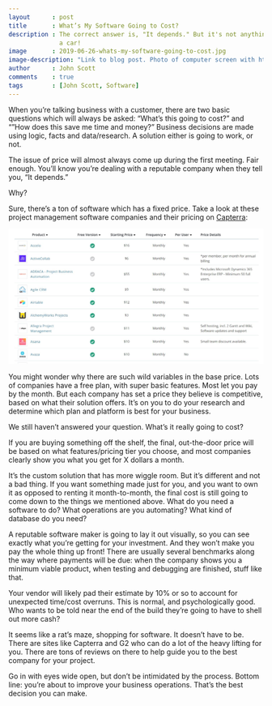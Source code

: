 ```yaml
---
layout      : post
title       : What’s My Software Going to Cost?
description : The correct answer is, "It depends." But it's not anything like buying
              a car!
image       : 2019-06-26-whats-my-software-going-to-cost.jpg
image-description: "Link to blog post. Photo of computer screen with html code going across it."
author      : John Scott
comments    : true
tags        : [John Scott, Software]
---
```


When you’re talking business with a customer, there are two basic questions which will always be asked: “What’s this going to cost?” and “”How does this save me time and money?” Business decisions are made using logic, facts and data/research. A solution either is going to work, or not.

The issue of price will almost always come up during the first meeting. Fair enough. You’ll know you’re dealing with a reputable company when they tell you, “It depends.”

Why?

Sure, there’s a ton of software which has a fixed price. Take a look at these project management software companies and their pricing on <a href="https://www.capterra.com/project-management-software/pricing-guide" target="_blank">Capterra</a>:

<img id="capterra_pricing" class="h-auto w-100" src="/assets/images/blog/content/capterra_pricing.jpg" alt="Capterra Pricing">


You might wonder why there are such wild variables in the base price. Lots of companies have a free plan, with super basic features. Most let you pay by the month. But each company has set a price they believe is competitive, based on what their solution offers. It’s on you to do your research and determine which plan and platform is best for your business.

We still haven’t answered your question. What’s it really going to cost?

If you are buying something off the shelf, the final, out-the-door price will be based on what features/pricing tier you choose, and most companies clearly show you what you get for X dollars a month.

It’s the custom solution that has more wiggle room. But it’s different and not a bad thing. If you want something made just for you, and you want to own it as opposed to renting it month-to-month, the final cost is still going to come down to the things we mentioned above. What do you need a software to do? What operations are you automating? What kind of database do you need?

A reputable software maker is going to lay it out visually, so you can see exactly what you’re getting for your investment. And they won’t make you pay the whole thing up front! There are usually several benchmarks along the way where payments will be due: when the company shows you a minimum viable product, when testing and debugging are finished, stuff like that.

Your vendor will likely pad their estimate by 10% or so to account for unexpected time/cost overruns. This is normal, and psychologically good. Who wants to be told near the end of the build they’re going to have to shell out more cash?

It seems like a rat’s maze, shopping for software. It doesn’t have to be. There are sites like Capterra and G2 who can do a lot of the heavy lifting for you. There are tons of reviews on there to help guide you to the best company for your project.

Go in with eyes wide open, but don’t be intimidated by the process. Bottom line: you’re about to improve your business operations. That’s the best decision you can make.

